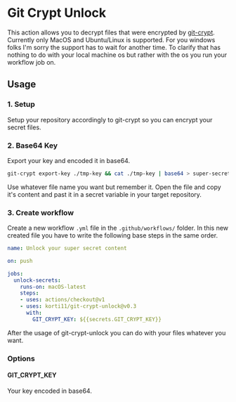 # Git Crypt Unlock

This action allows you to decrypt files that were encrypted by [git-crypt](https://github.com/AGWA/git-crypt).
Currently only MacOS and Ubuntu/Linux is supported. For you windows folks I'm sorry the support has to wait for another time. To clarify that has nothing to do with your local machine os but rather with the os you run your workflow job on.

## Usage

### 1. Setup
Setup your repository accordingly to git-crypt so you can encrypt your secret files.

### 2. Base64 Key
Export your key and encoded it in base64.
```bash
git-crypt export-key ./tmp-key && cat ./tmp-key | base64 > super-secret-key-in-base64.txt
```
Use whatever file name you want but remember it. Open the file and copy it's content and past it in a secret variable in your target repository.

### 3. Create workflow

Create a new workflow `.yml` file in the `.github/workflows/` folder. In this new created file you have to write the following base steps in the same order.

```yml
name: Unlock your super secret content

on: push

jobs:
  unlock-secrets:
    runs-on: macOS-latest
    steps:
    - uses: actions/checkout@v1
    - uses: korti11/git-crypt-unlock@v0.3
      with:
        GIT_CRYPT_KEY: ${{secrets.GIT_CRYPT_KEY}}
```
After the usage of git-crypt-unlock you can do with your files whatever you want.

### Options

#### GIT_CRYPT_KEY
Your key encoded in base64.